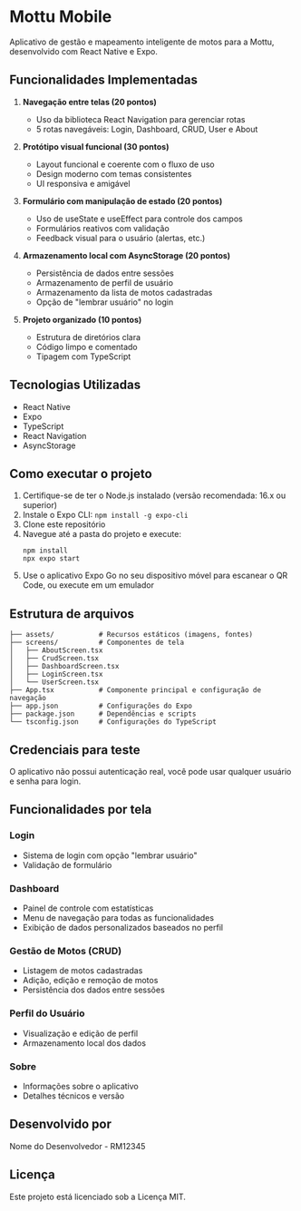 # Mottu Mobile

Aplicativo de gestão e mapeamento inteligente de motos para a Mottu, desenvolvido com React Native e Expo.

## Funcionalidades Implementadas

1. **Navegação entre telas (20 pontos)**
   - Uso da biblioteca React Navigation para gerenciar rotas
   - 5 rotas navegáveis: Login, Dashboard, CRUD, User e About

2. **Protótipo visual funcional (30 pontos)**
   - Layout funcional e coerente com o fluxo de uso
   - Design moderno com temas consistentes
   - UI responsiva e amigável

3. **Formulário com manipulação de estado (20 pontos)**
   - Uso de useState e useEffect para controle dos campos
   - Formulários reativos com validação
   - Feedback visual para o usuário (alertas, etc.)

4. **Armazenamento local com AsyncStorage (20 pontos)**
   - Persistência de dados entre sessões
   - Armazenamento de perfil de usuário
   - Armazenamento da lista de motos cadastradas
   - Opção de "lembrar usuário" no login

5. **Projeto organizado (10 pontos)**
   - Estrutura de diretórios clara
   - Código limpo e comentado
   - Tipagem com TypeScript

## Tecnologias Utilizadas

- React Native
- Expo
- TypeScript
- React Navigation
- AsyncStorage

## Como executar o projeto

1. Certifique-se de ter o Node.js instalado (versão recomendada: 16.x ou superior)
2. Instale o Expo CLI: `npm install -g expo-cli`
3. Clone este repositório
4. Navegue até a pasta do projeto e execute:
   ```
   npm install
   npx expo start
   ```
5. Use o aplicativo Expo Go no seu dispositivo móvel para escanear o QR Code, ou execute em um emulador

## Estrutura de arquivos

```
├── assets/           # Recursos estáticos (imagens, fontes)
├── screens/          # Componentes de tela
│   ├── AboutScreen.tsx
│   ├── CrudScreen.tsx
│   ├── DashboardScreen.tsx
│   ├── LoginScreen.tsx
│   └── UserScreen.tsx
├── App.tsx           # Componente principal e configuração de navegação
├── app.json          # Configurações do Expo
├── package.json      # Dependências e scripts
└── tsconfig.json     # Configurações do TypeScript
```

## Credenciais para teste

O aplicativo não possui autenticação real, você pode usar qualquer usuário e senha para login.

## Funcionalidades por tela

### Login
- Sistema de login com opção "lembrar usuário"
- Validação de formulário

### Dashboard
- Painel de controle com estatísticas
- Menu de navegação para todas as funcionalidades
- Exibição de dados personalizados baseados no perfil

### Gestão de Motos (CRUD)
- Listagem de motos cadastradas
- Adição, edição e remoção de motos
- Persistência dos dados entre sessões

### Perfil do Usuário
- Visualização e edição de perfil
- Armazenamento local dos dados

### Sobre
- Informações sobre o aplicativo
- Detalhes técnicos e versão

## Desenvolvido por

Nome do Desenvolvedor - RM12345

## Licença

Este projeto está licenciado sob a Licença MIT. 